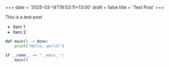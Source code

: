 +++
date = '2025-03-14T18:53:11+13:00'
draft = false
title = 'Test Post'
+++

This is a test post
- Item 1
- Item 2

```python
def main() -> None:
	print("Hello, world!")

if __name__ == "__main__":
	main()
```

